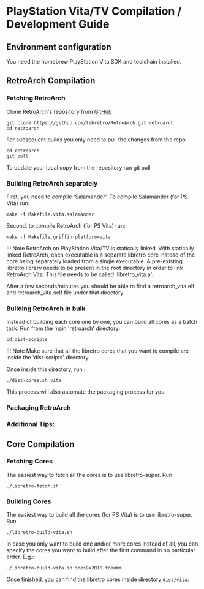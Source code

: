 # PlayStation Vita/TV Compilation / Development Guide

## Environment configuration

You need the homebrew PlayStation Vita SDK and toolchain installed. 

## RetroArch Compilation

### Fetching RetroArch

Clone RetroArch's repository from [GitHub](https://github.com/libretro/RetroArch)

    git clone https://github.com/libretro/RetroArch.git retroarch
    cd retroarch

For subsequent builds you only need to pull the changes from the repo

    cd retroarch
    git pull

To update your local copy from the repository run git pull

### Building RetroArch separately

First, you need to compile 'Salamander'. To compile Salamander (for PS Vita) run:

    make -f Makefile.vita.salamander

Second, to compile RetroArch (for PS Vita) run:

    make -f Makefile.griffin platform=vita

!!! Note
    RetroArch on PlayStation Vita/TV is statically linked. With statically linked RetroArch, each executable is a separate libretro core instead of the core being separately loaded from a single executable. A pre-existing libretro library needs to be present in the root directory in order to link RetroArch Vita. This file needs to be called 'libretro_vita.a'.

After a few seconds/minutes you should be able to find a retroarch_vita.elf and retroarch_vita.self file under that directory.

### Building RetroArch in bulk

Instead of building each core one by one, you can build all cores as a batch task. Run from the main 'retroarch' directory:

    cd dist-scripts

!!! Note
    Make sure that all the libretro cores that you want to compile are inside the 'dist-scripts' directory.

Once inside this directory, run :

    ./dist-cores.sh vita

This process will also automate the packaging process for you.

### Packaging RetroArch


### Additional Tips:

## Core Compilation

### Fetching Cores

The easiest way to fetch all the cores is to use libretro-super. Run

    ./libretro-fetch.sh

### Building Cores

The easiest way to build all the cores (for PS Vita) is to use libretro-super. Run

    ./libretro-build-vita.sh

In case you only want to build one and/or more cores instead of all, you can specify the cores you want to build after the first command in no particular order. E.g.:

    ./libretro-build-vita.sh snes9x2010 fceumm

Once finished, you can find the libretro cores inside directory `dist/vita`.
